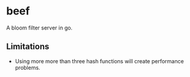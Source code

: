 # beef

A bloom filter server in go.

## Limitations
 * Using more more than three hash functions will create performance problems.
